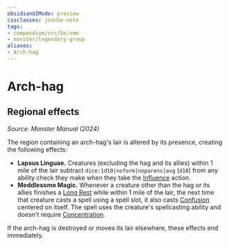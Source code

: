 ```yaml
---
obsidianUIMode: preview
cssclasses: json5e-note
tags:
- compendium/src/5e/xmm
- monster/legendary-group
aliases:
- Arch-hag
---
```

# Arch-hag

## Regional effects
_Source: Monster Manual (2024)_

The region containing an arch-hag's lair is altered by its presence, creating the following effects:

- **Lapsus Linguae.** Creatures (excluding the hag and its allies) within 1 mile of the lair subtract `dice:1d10|noform|noparens|avg` (`d10`) from any ability check they make when they take the [Influence](actions.md#Influence) action.  
- **Meddlesome Magic.** Whenever a creature other than the hag or its allies finishes a [Long Rest](/3-Mechanics/CLI/variant-rules/long-rest-xphb.md) while within 1 mile of the lair, the next time that creature casts a spell using a spell slot, it also casts [Confusion](/3-Mechanics/CLI/spells/confusion-xphb.md) centered on itself. The spell uses the creature's spellcasting ability and doesn't require [Concentration](conditions.md#Concentration).  

If the arch-hag is destroyed or moves its lair elsewhere, these effects end immediately.